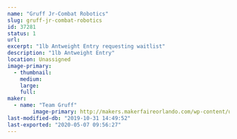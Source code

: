 ```yaml
---
name: "Gruff Jr-Combat Robotics"
slug: gruff-jr-combat-robotics
id: 37281
status: 1
url: 
excerpt: "1lb Antweight Entry requesting waitlist"
description: "1lb Antweight Entry"
location: Unassigned
image-primary:
  - thumbnail: 
    medium: 
    large: 
    full: 
maker:
  - name: "Team Gruff"
        image-primary: http://makers.makerfaireorlando.com/wp-content/uploads/2019/08/Gruff-Team-S2019-1024x683.jpg
last-modified-db: "2019-10-31 14:49:52"
last-exported: "2020-05-07 09:56:27"
---
```

